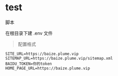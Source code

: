 # test

脚本

在根目录下建 .env 文件

> 配置格式

```
SITE_URL=https://baize.plume.vip
SITEMAP_URL=https://baize.plume.vip/sitemap.xml
BAIDU_TOKEN=你的token
HOME_PAGE_URL=https://baize.plume.vip
```
